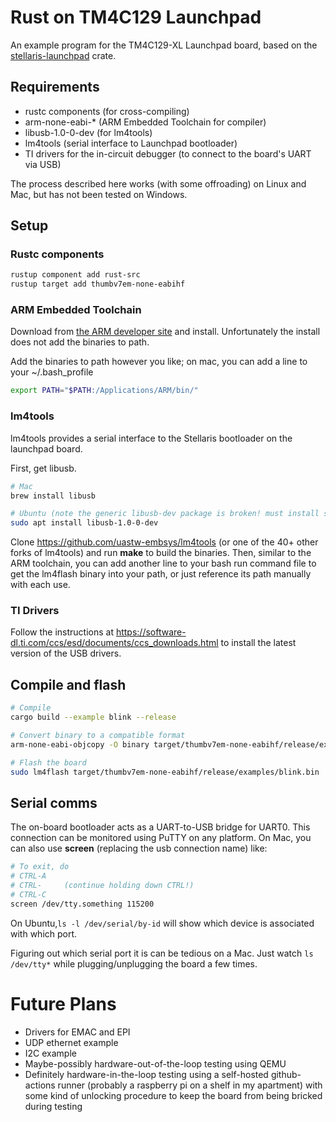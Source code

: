 # Rust on TM4C129 Launchpad

An example program for the TM4C129-XL Launchpad board, based on the [stellaris-launchpad](https://github.com/thejpster/stellaris-launchpad) crate.

## Requirements

* rustc components (for cross-compiling)
* arm-none-eabi-* (ARM Embedded Toolchain for compiler)
* libusb-1.0-0-dev (for lm4tools)
* lm4tools (serial interface to Launchpad bootloader)
* TI drivers for the in-circuit debugger (to connect to the board's UART via USB)

The process described here works (with some offroading) on Linux and Mac, but has not been tested on Windows.

## Setup

### Rustc components
```bash
rustup component add rust-src
rustup target add thumbv7em-none-eabihf
```

### ARM Embedded Toolchain
Download from [the ARM developer site](https://developer.arm.com/tools-and-software/open-source-software/developer-tools/gnu-toolchain/gnu-rm/downloads) and install. Unfortunately the install does not add the binaries to path.

Add the binaries to path however you like; on mac, you can add a line to your ~/.bash_profile
```bash
export PATH="$PATH:/Applications/ARM/bin/"
```

### lm4tools
lm4tools provides a serial interface to the Stellaris bootloader on the launchpad board.

First, get libusb.
```bash
# Mac
brew install libusb
```
```bash
# Ubuntu (note the generic libusb-dev package is broken! must install specific version)
sudo apt install libusb-1.0-0-dev
```

Clone https://github.com/uastw-embsys/lm4tools (or one of the 40+ other forks of lm4tools) and run **make** to build the binaries. Then, similar to the ARM toolchain, you can add another line to your bash run command file to get the lm4flash binary into your path, or just reference its path manually with each use.

### TI Drivers
Follow the instructions at https://software-dl.ti.com/ccs/esd/documents/ccs_downloads.html to install the latest version of the USB drivers.


## Compile and flash

```bash
# Compile
cargo build --example blink --release

# Convert binary to a compatible format
arm-none-eabi-objcopy -O binary target/thumbv7em-none-eabihf/release/examples/blink target/thumbv7em-none-eabihf/release/examples/blink.bin

# Flash the board
sudo lm4flash target/thumbv7em-none-eabihf/release/examples/blink.bin
```

## Serial comms

The on-board bootloader acts as a UART-to-USB bridge for UART0. This connection can be monitored using PuTTY on any platform. On Mac, you can also use **screen** (replacing the usb connection name) like:

```bash
# To exit, do
# CTRL-A
# CTRL-     (continue holding down CTRL!)
# CTRL-C
screen /dev/tty.something 115200
```

On Ubuntu,```ls -l /dev/serial/by-id``` will show which device is associated with which port.

Figuring out which serial port it is can be tedious on a Mac. Just watch ```ls /dev/tty*``` while plugging/unplugging the board a few times.

# Future Plans

* Drivers for EMAC and EPI
* UDP ethernet example
* I2C example
* Maybe-possibly hardware-out-of-the-loop testing using QEMU
* Definitely hardware-in-the-loop testing using a self-hosted github-actions runner (probably a raspberry pi on a shelf in my apartment) with some kind of unlocking procedure to keep the board from being bricked during testing
